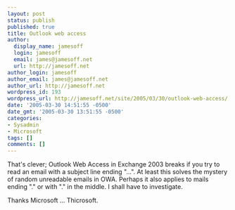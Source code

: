 ```yaml
---
layout: post
status: publish
published: true
title: Outlook web access
author:
  display_name: jamesoff
  login: jamesoff
  email: james@jamesoff.net
  url: http://jamesoff.net
author_login: jamesoff
author_email: james@jamesoff.net
author_url: http://jamesoff.net
wordpress_id: 193
wordpress_url: http://jamesoff.net/site/2005/03/30/outlook-web-access/
date: '2005-03-30 14:51:55 -0500'
date_gmt: '2005-03-30 13:51:55 -0500'
categories:
- Sysadmin
- Microsoft
tags: []
comments: []
---
```

<p>That's clever; Outlook Web Access in Exchange 2003 breaks if you try to read an email with a subject line ending "...". At least this solves the mystery of random unreadable emails in OWA. Perhaps it also applies to mails ending "." or with "." in the middle. I shall have to investigate.</p>
<p>Thanks Microsoft ... Thicrosoft.</p>
